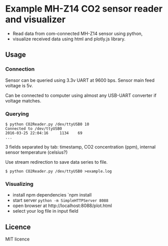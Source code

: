 # Example MH-Z14 CO2 sensor reader and visualizer

* Read data from com-connected MH-Z14 sensor using python,
* visualize received data using html and plotly.js library.

## Usage

### Connection

Sensor can be queried using 3.3v UART at 9600 bps. Sensor main feed voltage is 5v.

Can be connected to computer using almost any USB-UART converter if voltage matches.

### Querying

```
$ python CO2Reader.py /dev/ttyUSB0 10
Connected to /dev/ttyUSB0
2016-03-25 22:04:16     1134    69
...
```
3 fields separated by tab: timestamp, CO2 concentration (ppm), internal sensor temperature (celsius?)
 
Use stream redirection to save data series to file.

`$ python CO2Reader.py /dev/ttyUSB0 >example.log`

### Visualizing

* install npm dependencies `npm install
* start server `python -m SimpleHTTPServer 8088`
* open browser at http://localhost:8088/plot.html
* select your log file in input field 

## Licence

MIT licence